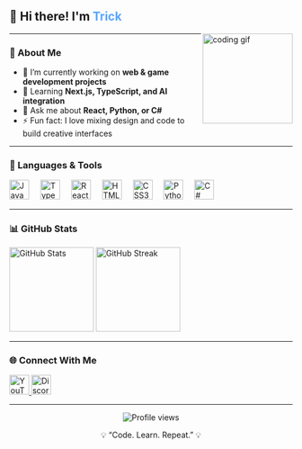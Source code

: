 <h2 align="left">👋 Hi there! I'm <span style="color:#58a6ff">Trick</span></h2>

<img align="right" height="160" src="https://media4.giphy.com/media/v1.Y2lkPTc5MGI3NjExMGZxOTY1d2Q2bHhxYmRkNzV5MHprOW1icGw1bjB3cGFiaGhzM2N0MCZlcD12MV9pbnRlcm5hbF9naWZfYnlfaWQmY3Q9Zw/4oMoIbIQrvCjm/giphy.gif" alt="coding gif" />

---

### 🧠 About Me
- 🔭 I’m currently working on **web & game development projects**
- 🌱 Learning **Next.js, TypeScript, and AI integration**
- 💬 Ask me about **React, Python, or C#**
- ⚡ Fun fact: I love mixing design and code to build creative interfaces

---

### 🚀 Languages & Tools
<div align="left">
  <img src="https://cdn.jsdelivr.net/gh/devicons/devicon/icons/javascript/javascript-original.svg" height="35" alt="JavaScript" />
  <img width="12" />
  <img src="https://cdn.jsdelivr.net/gh/devicons/devicon/icons/typescript/typescript-original.svg" height="35" alt="TypeScript" />
  <img width="12" />
  <img src="https://cdn.jsdelivr.net/gh/devicons/devicon/icons/react/react-original.svg" height="35" alt="React" />
  <img width="12" />
  <img src="https://cdn.jsdelivr.net/gh/devicons/devicon/icons/html5/html5-original.svg" height="35" alt="HTML5" />
  <img width="12" />
  <img src="https://cdn.jsdelivr.net/gh/devicons/devicon/icons/css3/css3-original.svg" height="35" alt="CSS3" />
  <img width="12" />
  <img src="https://cdn.jsdelivr.net/gh/devicons/devicon/icons/python/python-original.svg" height="35" alt="Python" />
  <img width="12" />
  <img src="https://cdn.jsdelivr.net/gh/devicons/devicon/icons/csharp/csharp-original.svg" height="35" alt="C#" />
</div>

---

### 📊 GitHub Stats
<p align="left">
  <img src="https://github-readme-stats.vercel.app/api?username=YOUR_USERNAME&show_icons=true&theme=tokyonight" height="150" alt="GitHub Stats" />
  <img src="https://github-readme-streak-stats.herokuapp.com/?user=YOUR_USERNAME&theme=tokyonight" height="150" alt="GitHub Streak" />
</p>

---

### 🌐 Connect With Me
<div align="left">
  <a href="https://youtube.com/@YOUR_CHANNEL" target="_blank">
    <img src="https://img.shields.io/static/v1?message=YouTube&logo=youtube&label=&color=FF0000&logoColor=white&style=for-the-badge" height="35" alt="YouTube" />
  </a>
  <a href="https://discord.gg/YOUR_INVITE" target="_blank">
    <img src="https://img.shields.io/static/v1?message=Discord&logo=discord&label=&color=7289DA&logoColor=white&style=for-the-badge" height="35" alt="Discord" />
  </a>
</div>

---

<p align="center">
  <img src="https://komarev.com/ghpvc/?username=YOUR_USERNAME&label=Profile%20views&color=blue&style=flat" alt="Profile views" />
</p>

<p align="center">💡 “Code. Learn. Repeat.” 💡</p>
